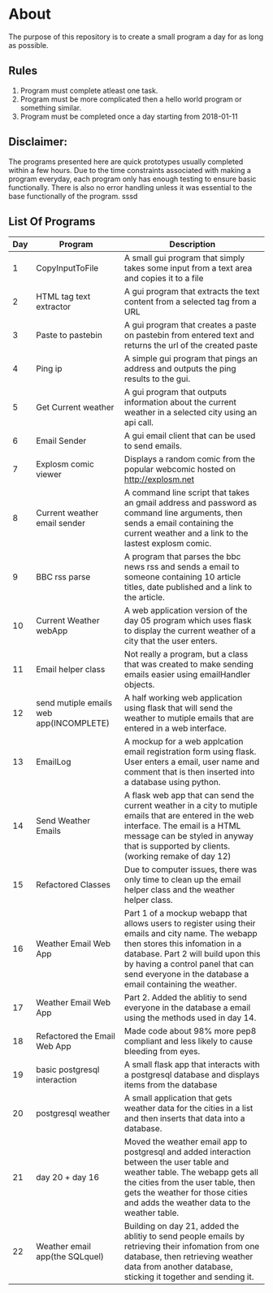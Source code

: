 About
================================================
The purpose of this repository is to create a small program a day for as long as possible.

Rules
---
1. Program must complete atleast one task.
2. Program must be more complicated then a hello world program or something similar.
3. Program must be completed once a day starting from 2018-01-11

Disclaimer:
---
The programs presented here are quick prototypes usually completed within a few hours. Due to the time constraints associated with making a program everyday, each program only has enough testing to ensure basic functionally. There is also no error handling unless it was essential to the base functionally of the program.  sssd

List Of Programs
---

|Day		|Program		|Description|
|-----------|---------------|-----------|
|1			|CopyInputToFile|A small gui program that simply takes some input from a text area and copies it to a file|
|2          |HTML tag text extractor|A gui program that extracts the text content from a selected tag from a URL|
|3			|Paste to pastebin|A gui program that creates a paste on pastebin from entered text and returns the url of the created paste|
|4			|Ping ip		|A simple gui program that pings an address and outputs the ping results to the gui.| 
|5			|Get Current weather| A gui program that outputs information about the current weather in a selected city using an api call.| 
|6			|Email Sender| A gui email client that can be used to send emails.| 
|7			|Explosm comic viewer| Displays a random comic from the popular webcomic hosted on http://explosm.net |
|8			|Current weather email sender| A command line script that takes an gmail address and password as command line arguments, then sends a email containing the current weather and a link to the lastest explosm comic.|
|9			|BBC rss parse| A program that parses the bbc news rss and sends a email to someone containing 10 article titles, date published and a link to the article.|
|10		    |Current Weather webApp| A web application version of the day 05 program which uses flask to display the current weather of a city that the user enters.|
|11			|Email helper class| Not really a program, but a class that was created to make sending emails easier using emailHandler objects.|
|12			|send mutiple emails web app(INCOMPLETE)|A half working web application using flask that will send the weather to mutiple emails that are entered in a web interface.|
|13			|EmailLog| A mockup for a web applcation email registration form using flask. User enters a email, user name and comment that is then inserted into a database using python.| 
|14			|Send Weather Emails| A flask web app that can send the current weather in a city to mutiple emails that are entered in the web interface. The email is a HTML message can be styled in anyway that is supported by clients.(working remake of day 12)|
|15			|Refactored Classes| Due to computer issues, there was only time to clean up the email helper class and the weather helper class.|
|16			|Weather Email Web App| Part 1 of a mockup webapp that allows users to register using their emails and city name. The webapp then stores this infomation in a database. Part 2 will build upon this by having a control panel that can send everyone in the database a email containing the weather.|
|17			|Weather Email Web App| Part 2. Added the ablitiy to send everyone in the database a email using the methods used in day 14.|
|18         |Refactored the Email Web App| Made code about 98% more pep8 compliant and less likely to cause bleeding from eyes.|
|19			|basic postgresql interaction| A small flask app that interacts with a postgresql database and displays items from the database|
|20			|postgresql weather|A small application that gets weather data for the cities in a list and then inserts that data into a database.|
|21			|day 20 + day 16| Moved the weather email app to postgresql and added interaction between the user table and weather table. The webapp gets all the cities from the user table, then gets the weather for those cities and adds the weather data to the weather table.|
|22			|Weather email app(the SQLquel)| Building on day 21, added the ablitiy to send people emails by retrieving their infomation from one database, then retrieving weather data from another database, sticking it together and sending it.| 